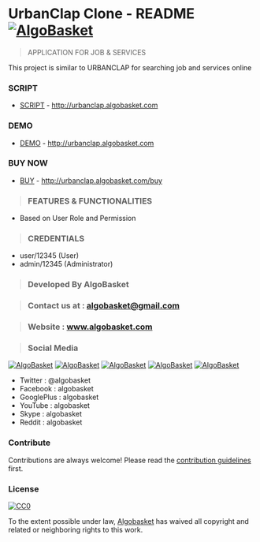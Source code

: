 # UrbanClap Clone - README [![AlgoBasket](https://image.ibb.co/huhL9c/buynow_green.png)](http://urbanclap.algobasket.com/buy)

> APPLICATION FOR JOB & SERVICES

This project is similar to URBANCLAP for searching job and services online

### SCRIPT 
- [SCRIPT](http://urbanclap.algobasket.com) - http://urbanclap.algobasket.com

### DEMO   
- [DEMO](http://urbanclap.algobasket.com) - http://urbanclap.algobasket.com
 
### BUY NOW    
- [BUY](http://urbanclap.algobasket.com/buy) - http://urbanclap.algobasket.com/buy

> ### FEATURES & FUNCTIONALITIES
- Based on User Role and Permission 

> ### CREDENTIALS 
 - user/12345  (User)
 - admin/12345 (Administrator)
 
 > ### Developed By AlgoBasket
 
> ### Contact us at : algobasket@gmail.com
 
> ### Website : www.algobasket.com

> ### Social Media 
[![AlgoBasket](http://icons.iconarchive.com/icons/designbolts/hand-stitched/48/Twitter-icon.png)](http://twitter.com/algobasket)
[![AlgoBasket](http://icons.iconarchive.com/icons/designbolts/hand-stitched/48/Facebook-icon.png)](http://facebook.com/algobasket)
[![AlgoBasket](http://icons.iconarchive.com/icons/designbolts/hand-stitched/48/Google-Plus-icon.png)](http://googleplus.com/algobasket)
[![AlgoBasket](http://icons.iconarchive.com/icons/designbolts/hand-stitched/48/YouTube-icon.png)](https://www.youtube.com/channel/UCGn4nfAMmOrVNeM5amDS-4Q)
[![AlgoBasket](http://icons.iconarchive.com/icons/limav/flat-gradient-social/48/Skype-icon.png)](skype:profile_name?action)
- Twitter    : @algobasket 
- Facebook   : algobasket
- GooglePlus : algobasket
- YouTube    : algobasket
- Skype      : algobasket
- Reddit     : algobasket

### Contribute

Contributions are always welcome!
Please read the [contribution guidelines](contributing.md) first.

### License

[![CC0](https://licensebuttons.net/p/zero/1.0/88x31.png)](https://creativecommons.org/publicdomain/zero/1.0/)

To the extent possible under law, [Algobasket](http://algobasket.com/copyright) has waived all copyright and related or neighboring rights to this work.
 
